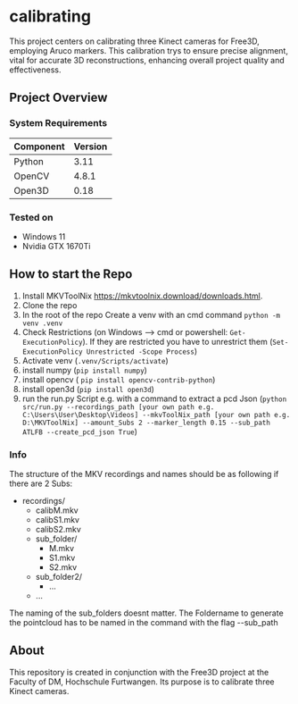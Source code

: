 # calibrating
This project centers on calibrating three Kinect cameras for Free3D, employing Aruco markers. This calibration trys to ensure precise alignment, vital for accurate 3D reconstructions, enhancing overall project quality and effectiveness.

## Project Overview

### System Requirements
| Component   | Version   |
|-------------|-----------|
| Python      | 3.11      |
| OpenCV      | 4.8.1     |
| Open3D      | 0.18      |

### Tested on
- Windows 11
- Nvidia GTX 1670Ti

## How to start the Repo
1. Install MKVToolNix https://mkvtoolnix.download/downloads.html. 
2. Clone the repo
3. In the root of the repo Create a venv with an cmd command ```python -m venv .venv``` 
4. Check Restrictions (on Windows --> cmd or powershell: ```Get-ExecutionPolicy```). If they are restricted you have to unrestrict them (```Set-ExecutionPolicy Unrestricted -Scope Process```)
5. Activate venv (```.venv/Scripts/activate```)
6. install numpy (```pip install numpy```)
7. install opencv ( ``pip install opencv-contrib-python``)
8. install open3d (``pip install open3d``)
9. run the run.py Script e.g. with a command to extract a pcd Json (``python src/run.py --recordings_path [your own path e.g. C:\Users\User\Desktop\Videos] --mkvToolNix_path [your own path e.g. D:\MKVToolNix] --amount_Subs 2 --marker_length 0.15 --sub_path ATLFB --create_pcd_json True``)


### Info
The structure of the MKV recordings and names should be as following if there are 2 Subs:

- recordings/
  - calibM.mkv
  - calibS1.mkv
  - calibS2.mkv
  - sub_folder/
    - M.mkv
    - S1.mkv
    - S2.mkv
  - sub_folder2/
    - ...
  - ...

The naming of the sub_folders doesnt matter. The Foldername to generate the pointcloud has to be named in the command with the flag --sub_path 

## About
This repository is created in conjunction with the Free3D project at the Faculty of DM, Hochschule Furtwangen. Its purpose is to calibrate three Kinect cameras.
